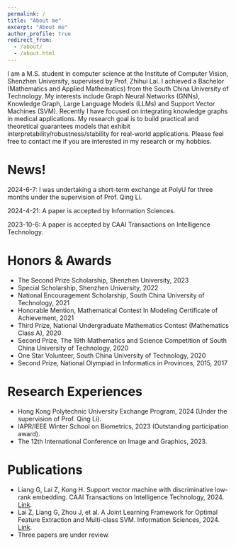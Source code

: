 ```yaml
---
permalink: /
title: "About me"
excerpt: "About me"
author_profile: true
redirect_from: 
  - /about/
  - /about.html
---
```


I am a M.S. student in computer science at the Institute of Computer Vision, Shenzhen University, supervised by Prof. Zhihui Lai. I achieved a Bachelor (Mathematics and Applied Mathematics) from the South China University of Technology. My interests include Graph Neural Networks (GNNs), Knowledge Graph, Large Language Models (LLMs) and Support Vector Machines (SVM). Recently I have focused on integrating knowledge graphs in medical applications. My research goal is to build practical and theoretical guarantees models that exhibit interpretability/robustness/stability for real-world applications.
Please feel free to contact me if you are interested in my research or my hobbies.

News!
======
2024-6-7: I was undertaking a short-term exchange at PolyU for three months under the supervision of Prof. Qing Li.

2024-4-21: A paper is accepted by Information Sciences.

2023-10-6: A paper is accepted by CAAI Transactions on Intelligence Technology.

Honors & Awards
======
* The Second Prize Scholarship, Shenzhen University, 2023
* Special Scholarship, Shenzhen University, 2022
* National Encouragement Scholarship, South China University of Technology, 2021
* Honorable Mention, Mathematical Contest In Modeling Certificate of Achievement, 2021
* Third Prize, National Undergraduate Mathematics Contest (Mathematics Class A), 2020
* Second Prize, The 19th Mathematics and Science Competition of South China University of Technology, 2020
* One Star Volunteer, South China University of Technology, 2020
* Second Prize, National Olympiad in Informatics in Provinces, 2015, 2017

Research Experiences
======
* Hong Kong Polytechnic University Exchange Program, 2024 (Under the supervision of Prof. Qing Li).
* IAPR/IEEE Winter School on Biometrics, 2023 (Outstanding participation award).
* The 12th International Conference on Image and Graphics, 2023.

Publications
======
* Liang G, Lai Z, Kong H. Support vector machine with discriminative low‐rank embedding. CAAI Transactions on Intelligence Technology, 2024. [Link](https://ietresearch.onlinelibrary.wiley.com/doi/10.1049/cit2.12329).
* Lai Z, Liang G, Zhou J, et al. A Joint Learning Framework for Optimal Feature Extraction and Multi-class SVM. Information Sciences, 2024. [Link](https://www.sciencedirect.com/science/article/abs/pii/S0020025524005693).
* Three papers are under review.